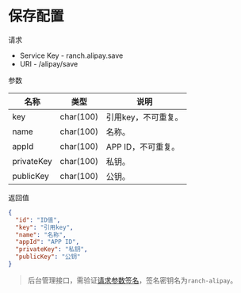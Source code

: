 # 保存配置

请求
- Service Key - ranch.alipay.save
- URI - /alipay/save

参数

|名称|类型|说明|
|---|---|---|
|key|char(100)|引用key，不可重复。|
|name|char(100)|名称。|
|appId|char(100)|APP ID，不可重复。|
|privateKey|char(100)|私钥。|
|publicKey|char(100)|公钥。|

返回值
```json
{
  "id": "ID值",
  "key": "引用key",
  "name": "名称",
  "appId": "APP ID",
  "privateKey": "私钥",
  "publicKey": "公钥"
}
```

> 后台管理接口，需验证[请求参数签名](https://github.com/heisedebaise/tephra/blob/master/tephra-ctrl/doc/sign.md)，签名密钥名为`ranch-alipay`。

